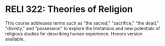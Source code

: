 # RELI 322: Theories of Religion

This course addresses terms such as "the sacred," "sacrifice," "the dead," "divinity," and "possession" to explore the limitations and new potentials of religious studies for describing human experience. Honors version available.